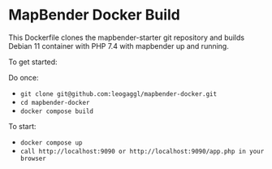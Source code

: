 # MapBender Docker Build

This Dockerfile clones the mapbender-starter git repository and builds
 Debian 11 container with PHP 7.4 with mapbender up and running.

To get started:

Do once:

* `git clone git@github.com:leogaggl/mapbender-docker.git `
* `cd mapbender-docker`
* `docker compose build`

To start:

* `docker compose up`
* `call http://localhost:9090 or http://localhost:9090/app.php in your browser`
